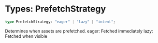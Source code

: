 # Types: PrefetchStrategy

```ts
type PrefetchStrategy: "eager" | "lazy" | "intent";
```

Determines when assets are prefetched.
eager: Fetched immediately
lazy: Fetched when visible
